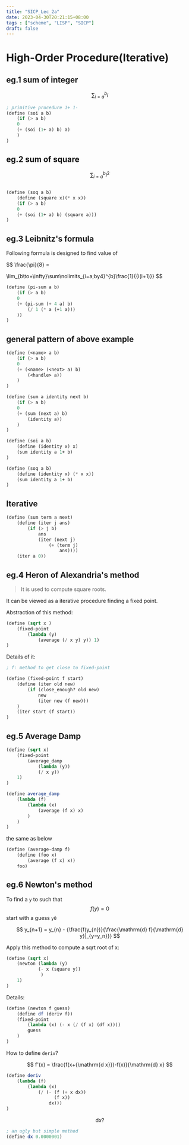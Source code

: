 ```yaml
---
title: "SICP_Lec_2a"
date: 2023-04-30T20:21:15+08:00
tags : ["scheme", "LISP", "SICP"]
draft: false 
---
```


# High-Order Procedure(Iterative)


## eg.1 sum of integer
$$ \sum\nolimits_{i=a} ^{b}{i} $$


```scheme
; primitive procedure 1+ 1-
(define (soi a b)
    (if (> a b)
    0
    (+ (soi (1+ a) b) a)
    )
)
```

## eg.2 sum of square

$$ \sum\nolimits_{i=a}^{b}{i^2} $$

```scheme

(define (soq a b)
    (define (square x)(* x x))
    (if (> a b)
    0
    (+ (soi (1+ a) b) (square a)))
)
```

## eg.3 Leibnitz's formula

Following formula is designed to find value of 

$$ 
\frac{\pi}{8} = 

\lim_{b\to+\infty}\sum\nolimits_{i=a;by4}^{b}\frac{1}{{i(i+1)}}
$$

```scheme
(define (pi-sum a b)
    (if (> a b)
    0
    (+ (pi-sum (+ 4 a) b)
        (/ 1 (* a (+1 a)))
    ))
)
```

## general pattern of above example

```scheme
(define (<name> a b)
    (if (> a b)
    0
    (+ (<name> (<next> a) b) 
        (<handle> a))
    )
)
```

```scheme
(define (sum a identity next b)
    (if (> a b)
    0
    (+ (sum (next a) b) 
        (identity a))
    )
)

(define (soi a b)
    (define (identity x) x)
    (sum identity a 1+ b)
)

(define (soq a b)
    (define (identity x) (* x x))
    (sum identity a 1+ b)
)
```
## Iterative

```scheme
(define (sum term a next)
    (define (iter j ans)
        (if (> j b)
            ans
            (iter (next j)
                (+ (term j)   
                    ans))))
    (iter a 0))
```

## eg.4 Heron of Alexandria's method

> It is used to compute square roots.

It can be viewed as a iterative procedure finding a fixed point.

Abstraction of this method:

```scheme
(define (sqrt x )
    (fixed-point 
        (lambda (y)
            (average (/ x y) y)) 1)
)
```

Details of it:

```scheme
; f: method to get close to fixed-point

(define (fixed-point f start)
    (define (iter old new)
        (if (close_enough? old new)
            new
            (iter new (f new)))
    )
    (iter start (f start))
)
```

## eg.5 Average Damp

```scheme
(define (sqrt x)
    (fixed-point 
        (average_damp 
            (lambda (y))
            (/ x y))
    1)
)
```
```scheme
(define average_damp
    (lambda (f)
        (lambda (x) 
            (average (f x) x)
        )
    )
)
```

the same as below

```scheme
(define (average-damp f)
    (define (foo x)
        (average (f x) x))
    foo)
```

## eg.6 Newton's method

To find a `y` to such that
$$
f(y) = 0
$$
start with a guess `y0`

$$
y_{n+1} = y_{n} - {\frac{f(y_{n})}{\frac{\mathrm{d} f}{\mathrm{d} y}|_{y=y_n}}}
$$

Apply this method to compute a sqrt root of x: 

```scheme
(define (sqrt x)
    (newton (lambda (y) 
            (- x (square y))
             )
    1)
)
```
Details:
```scheme
(define (newton f guess)
    (define df (deriv f))
    (fixed-point
        (lambda (x) (- x (/ (f x) (df x)))) 
        guess
    )
)
```
How to define `deriv`?

$$
f'(x) = \frac{f(x+{\mathrm{d x}})-f(x)}{\mathrm{d} x}
$$

```scheme
(define deriv
    (lambda (f)
        (lambda (x)
            (/ (- (f (+ x dx))
                  (f x))
                dx)))
)
```
$$
{\mathrm{d} x}?
$$

```scheme
; an ugly but simple method
(define dx 0.0000001)
```